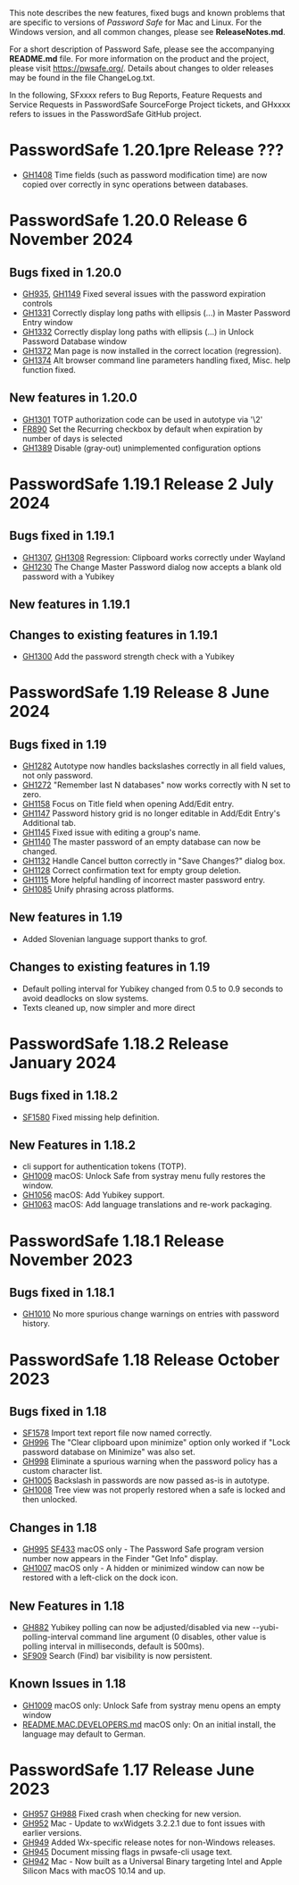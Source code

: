 This note describes the new features, fixed bugs and known problems that are specific to versions of *Password Safe* for Mac and Linux. 
For the Windows version, and all common changes, please see **ReleaseNotes.md**.

For a short description of
Password Safe, please see the accompanying **README.md** file. For more information on the product and the project, please visit
https://pwsafe.org/. Details about changes to older releases may be found in the file ChangeLog.txt.

In the following, SFxxxx refers to Bug Reports, Feature Requests and Service Requests in PasswordSafe SourceForge Project tickets, and GHxxxx refers to issues in the PasswordSafe GitHub project.



PasswordSafe 1.20.1pre Release ???
==================================

* [GH1408](https://github.com/pwsafe/pwsafe/issues/1408) Time fields (such as password modification time) are now copied over correctly in sync operations between databases.

PasswordSafe 1.20.0 Release 6 November 2024
===========================================

Bugs fixed in 1.20.0
--------------------
* [GH935](https://github.com/pwsafe/pwsafe/issues/935), [GH1149](https://github.com/pwsafe/pwsafe/issues/1149) Fixed several issues with the password expiration controls
* [GH1331](https://github.com/pwsafe/pwsafe/issues/1331) Correctly display long paths with ellipsis (...) in Master Password Entry window
* [GH1332](https://github.com/pwsafe/pwsafe/issues/1332) Correctly display long paths with ellipsis (...) in Unlock Password Database window
* [GH1372](https://github.com/pwsafe/pwsafe/issues/1372) Man page is now installed in the correct location (regression).
* [GH1374](https://github.com/pwsafe/pwsafe/issues/1374) Alt browser command line parameters handling fixed, Misc. help function fixed.

New features in 1.20.0
----------------------
* [GH1301](https://github.com/pwsafe/pwsafe/issues/1301) TOTP authorization code can be used in autotype via '\2'
* [FR890](https://sourceforge.net/p/passwordsafe/feature-requests/890) Set the Recurring checkbox by default when expiration by number of days is selected
* [GH1389](https://github.com/pwsafe/pwsafe/pull/1389) Disable (gray-out) unimplemented configuration options


PasswordSafe 1.19.1 Release 2 July 2024
=======================================

Bugs fixed in 1.19.1
--------------------
* [GH1307](https://github.com/pwsafe/pwsafe/issues/1307), [GH1308](https://github.com/pwsafe/pwsafe/issues/1308) Regression: Clipboard works correctly under Wayland
* [GH1230](https://github.com/pwsafe/pwsafe/issues/1230) The Change Master Password dialog now accepts a blank old password with a Yubikey

New features in 1.19.1
----------------------

Changes to existing features in 1.19.1
--------------------------------------
* [GH1300](https://github.com/pwsafe/pwsafe/issues/1300) Add the password strength check with a Yubikey


PasswordSafe 1.19 Release 8 June 2024
=====================================

Bugs fixed in 1.19
------------------
* [GH1282](https://github.com/pwsafe/pwsafe/issues/1282) Autotype now handles backslashes correctly in all field values, not only password.
* [GH1272](https://github.com/pwsafe/pwsafe/issues/1272) "Remember last N databases" now works correctly with N set to zero.
* [GH1158](https://github.com/pwsafe/pwsafe/issues/1158) Focus on Title field when opening Add/Edit entry.
* [GH1147](https://github.com/pwsafe/pwsafe/issues/1147) Password history grid is no longer editable in Add/Edit Entry's Additional tab.
* [GH1145](https://github.com/pwsafe/pwsafe/issues/1145) Fixed issue with editing a group's name.
* [GH1140](https://github.com/pwsafe/pwsafe/issues/1140) The master password of an empty database can now be changed.
* [GH1132](https://github.com/pwsafe/pwsafe/issues/1132) Handle Cancel button correctly in "Save Changes?" dialog box.
* [GH1128](https://github.com/pwsafe/pwsafe/issues/1128) Correct confirmation text for empty group deletion.
* [GH1115](https://github.com/pwsafe/pwsafe/issues/1115) More helpful handling of incorrect master password entry.
* [GH1085](https://github.com/pwsafe/pwsafe/issues/1085) Unify phrasing across platforms.


New features in 1.19
--------------------
* Added Slovenian language support thanks to grof.

Changes to existing features in 1.19
------------------------------------
* Default polling interval for Yubikey changed from 0.5 to 0.9 seconds to avoid deadlocks on slow systems.
* Texts cleaned up, now simpler and more direct

PasswordSafe 1.18.2 Release January 2024
========================================

Bugs fixed in 1.18.2
--------------------
* [SF1580](https://sourceforge.net/p/passwordsafe/bugs/1580/) Fixed missing help definition.

New Features in 1.18.2
----------------------
* cli support for authentication tokens (TOTP).
* [GH1009](https://github.com/pwsafe/pwsafe/issues/1009) macOS: Unlock Safe from systray menu fully restores the window.
* [GH1056](https://github.com/pwsafe/pwsafe/issues/1056) macOS: Add Yubikey support.
* [GH1063](https://github.com/pwsafe/pwsafe/issues/1063) macOS: Add language translations and re-work packaging.

PasswordSafe 1.18.1 Release November 2023
=========================================

Bugs fixed in 1.18.1
--------------------
* [GH1010](https://github.com/pwsafe/pwsafe/issues/1010) No more spurious change warnings on entries with password history.

PasswordSafe 1.18 Release October 2023
======================================

Bugs fixed in 1.18
--------------------
* [SF1578](https://sourceforge.net/p/passwordsafe/bugs/1578) Import text report file now named correctly.
* [GH996](https://github.com/pwsafe/pwsafe/pull/996) The "Clear clipboard upon minimize" option only worked if "Lock password database on Minimize" was also set.
* [GH998](https://github.com/pwsafe/pwsafe/pull/998) Eliminate a spurious warning when the password policy has a custom character list.
* [GH1005](https://github.com/pwsafe/pwsafe/issues/1005) Backslash in passwords are now passed as-is in autotype.
* [GH1008](https://github.com/pwsafe/pwsafe/pull/1008) Tree view was not properly restored when a safe is locked and then unlocked.
  
Changes in 1.18
-----------------
* [GH995](https://github.com/pwsafe/pwsafe/pull/995) [SF433](https://sourceforge.net/p/passwordsafe/support-requests/433/) macOS only - The Password Safe program version number now appears in the Finder "Get Info" display.
* [GH1007](https://github.com/pwsafe/pwsafe/pull/1007) macOS only - A hidden or minimized window can now be restored with a left-click on the dock icon.

New Features in 1.18
--------------------
* [GH882](https://github.com/pwsafe/pwsafe/issues/882) Yubikey polling can now be adjusted/disabled via new --yubi-polling-interval command line argument (0 disables, other value is polling interval in milliseconds, default is 500ms).
* [SF909](https://sourceforge.net/p/passwordsafe/feature-requests/909/) Search (Find) bar visibility is now persistent.

Known Issues in 1.18
--------------------
* [GH1009](https://github.com/pwsafe/pwsafe/issues/1009) macOS only: Unlock Safe from systray menu opens an empty window
* [README.MAC.DEVELOPERS.md](https://github.com/pwsafe/pwsafe/blob/master/README.MAC.DEVELOPERS.md#known-issues-with-macos-install) macOS only: On an initial install, the language may default to German.

PasswordSafe 1.17 Release June 2023
===================================

* [GH957](https://github.com/pwsafe/pwsafe/issues/) [GH988](https://github.com/pwsafe/pwsafe/issues/988) Fixed crash when checking for new version.
* [GH952](https://github.com/pwsafe/pwsafe/issues/952) Mac - Update to wxWidgets 3.2.2.1 due to font issues with earlier versions.
* [GH949](https://github.com/pwsafe/pwsafe/issues/949) Added Wx-specific release notes for non-Windows releases.
* [GH945](https://github.com/pwsafe/pwsafe/issues/945) Document missing flags in pwsafe-cli usage text.
* [GH942](https://github.com/pwsafe/pwsafe/issues/942) Mac - Now built as a Universal Binary targeting Intel and Apple Silicon Macs with macOS 10.14 and up.
